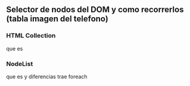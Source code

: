 ## Selector de nodos del DOM y como recorrerlos (tabla imagen del telefono)

### HTML Collection
que es

### NodeList
que es y diferencias trae foreach